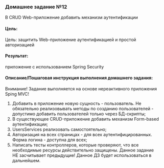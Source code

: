 ### Домашнее задание №12
В CRUD Web-приложение добавить механизм аутентификации

#### Цель:
Цель: защитить Web-приложение аутентификацией и простой авторизацией

#### Результат:
приложение с использованием Spring Security

#### Описание/Пошаговая инструкция выполнения домашнего задания:
Внимание! Задание выполняется на основе нереактивного приложения Sping MVC!
1. Добавить в приложение новую сущность - пользователь. 
   Не обязательно реализовывать методы по созданию пользователей - 
   допустимо добавить пользователей только через БД-скрипты;
2. В существующее CRUD-приложение добавить механизм Form-based аутентификации;
3. UsersServices реализовать самостоятельно;
4. Авторизация на всех страницах - для всех аутентифицированных. Форма логина - доступна для всех;
5. Написать тесты контроллеров, которые проверяют, что все необходимые ресурсы действительно защищены.
   Данное задание НЕ засчитывает предыдущие!
   Данное ДЗ будет использоваться в дальнейшем.
